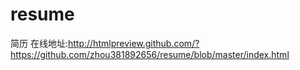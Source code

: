 # resume
简历
在线地址:http://htmlpreview.github.com/?https://github.com/zhou381892656/resume/blob/master/index.html
